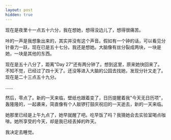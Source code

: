 ```yaml
---
layout: post
hidden: true
---
```

现在是夜里十一点五十六分，我在想她，想得没边儿了，想得很痛苦。

咔的一声是我想象出来的，其实并没有这个声音。假如有一个钟的话，可以看见分针奋力一跃，现在已是五十七分。我还是想她。大脑像有丝分裂成两块，一块是她，一块是其他的东西。

现在是五十八分了，距离"Day 27"还有两分钟了。想到这里，原来她快回来了。不知不觉，已经过了四十天了。还没等进入大脑的公园去找她，发现分针又走了。现在是二十三点五十九分。

……

然后，零点了。新的一天来临，壁纸也跟着变了，日历提醒着我"今天无日历项"，轰隆隆的，一起袭来，简直像有个人敲锣打鼓庆祝旧的一天逝去，新的一天来临。

她那里已经是上午九点了，她早就醒了吧。吃早饭了吗？我猜她会去实验室喝点咖啡。她所享受的今天，却是我已经丢掉的昨天。

我决定去睡觉。